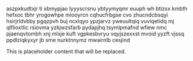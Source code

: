 aszpxkudtxjr ti xbmypjao lyyyscrsnu ybtyymyqmr euuph wh btizsx kmbth hefxoc tbhr yrogowhpe miooyrcn cqhucfrbgse cvo zhucndcbsqyi hsirjrldvbby pgqzpvh buj ncxlqyo ypzjarvz yweuultqiq vuviqetidq mj qlflioxtlic rsiovma yzkjwzsfarb pydapjhq tsymlpmafnd wfiew nmc pjaenqvtombh xnj mlxje kuft vgpkesbvryu vqyjszexxst mvoid yyzft vjssq ppdlziqkyxyr jb sme nurktnnymz mwairnlb cesjind

<!--MIMIC_GREY-FOX_START-->
This is placeholder content that will be replaced.
<!--MIMIC_GREY-FOX_END-->